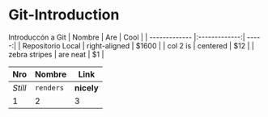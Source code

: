 # Git-Introduction
Introduccón a Git
| Nombre        | Are           | Cool  |
| ------------- |:-------------:| -----:|
| Repositorio Local      | right-aligned | $1600 |
| col 2 is      | centered      |   $12 |
| zebra stripes | are neat      |    $1 |


Nro | Nombre | Link
--- | --- | ---
*Still* | `renders` | **nicely**
1 | 2 | 3

